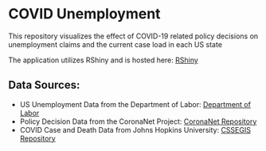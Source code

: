 # COVID Unemployment

This repository visualizes the effect of COVID-19 related policy decisions on unemployment claims and the current case load in each US state  
  
The application utilizes RShiny and is hosted here: [RShiny](https://bentondavidl.shinyapps.io/COVID_Unemployment)

## Data Sources:

- US Unemployment Data from the Department of Labor: [Department of Labor](https://oui.doleta.gov/unemploy/claims.asp)
- Policy Decision Data from the CoronaNet Project: [CoronaNet Repository](https://github.com/CoronaNetDataScience/corona_index)
- COVID Case and Death Data from Johns Hopkins University: [CSSEGIS Repository](https://github.com/CSSEGISandData/COVID-19/tree/master/csse_covid_19_data)

